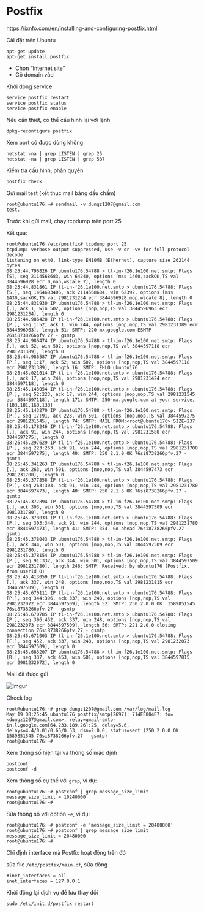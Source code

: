 # Postfix

https://ixnfo.com/en/installing-and-configuring-postfix.html

Cài đặt trên Ubuntu

    apt-get update
    apt-get install postfix

- Chọn “Internet site”
- Gõ domain vào

Khởi động service 

    service postfix restart
    service postfix status
    service postfix enable

Nếu cần thiêt, có thể cấu hình lại với lệnh

    dpkg-reconfigure postfix

Xem port có được dùng không

    netstat -na | grep LISTEN | grep 25
    netstat -na | grep LISTEN | grep 587

Kiểm tra cấu hình, phần quyền 

    postfix check

Gửi mail test (kết thuc mail bằng dấu chấm)
```
root@ubuntu176:~# sendmail -v dungz1207@gmail.com
test.
```
Trước khi gửi mail, chạy tcpdump trên port 25

Kết quả:
```
root@ubuntu176:/etc/postfix# tcpdump port 25
tcpdump: verbose output suppressed, use -v or -vv for full protocol decode
listening on eth0, link-type EN10MB (Ethernet), capture size 262144 bytes
08:25:44.796826 IP ubuntu176.54788 > tl-in-f26.1e100.net.smtp: Flags [S], seq 2114568683, win 64240, options [mss 1460,sackOK,TS val 3844596928 ecr 0,nop,wscale 7], length 0
08:25:44.831861 IP tl-in-f26.1e100.net.smtp > ubuntu176.54788: Flags [S.], seq 1464683406, ack 2114568684, win 62392, options [mss 1430,sackOK,TS val 2981231234 ecr 3844596928,nop,wscale 8], length 0
08:25:44.831930 IP ubuntu176.54788 > tl-in-f26.1e100.net.smtp: Flags [.], ack 1, win 502, options [nop,nop,TS val 3844596963 ecr 2981231234], length 0
08:25:44.986428 IP tl-in-f26.1e100.net.smtp > ubuntu176.54788: Flags [P.], seq 1:52, ack 1, win 244, options [nop,nop,TS val 2981231389 ecr 3844596963], length 51: SMTP: 220 mx.google.com ESMTP 76si8738266pfv.27 - gsmtp
08:25:44.986474 IP ubuntu176.54788 > tl-in-f26.1e100.net.smtp: Flags [.], ack 52, win 502, options [nop,nop,TS val 3844597118 ecr 2981231389], length 0
08:25:44.986587 IP ubuntu176.54788 > tl-in-f26.1e100.net.smtp: Flags [P.], seq 1:17, ack 52, win 502, options [nop,nop,TS val 3844597118 ecr 2981231389], length 16: SMTP: EHLO ubuntu176
08:25:45.021614 IP tl-in-f26.1e100.net.smtp > ubuntu176.54788: Flags [.], ack 17, win 244, options [nop,nop,TS val 2981231424 ecr 3844597118], length 0
08:25:45.143054 IP tl-in-f26.1e100.net.smtp > ubuntu176.54788: Flags [P.], seq 52:223, ack 17, win 244, options [nop,nop,TS val 2981231545 ecr 3844597118], length 171: SMTP: 250-mx.google.com at your service, [103.101.160.130]
08:25:45.143270 IP ubuntu176.54788 > tl-in-f26.1e100.net.smtp: Flags [P.], seq 17:91, ack 223, win 501, options [nop,nop,TS val 3844597275 ecr 2981231545], length 74: SMTP: MAIL FROM:<root@ubuntu176> SIZE=237
08:25:45.178246 IP tl-in-f26.1e100.net.smtp > ubuntu176.54788: Flags [.], ack 91, win 244, options [nop,nop,TS val 2981231580 ecr 3844597275], length 0
08:25:45.297629 IP tl-in-f26.1e100.net.smtp > ubuntu176.54788: Flags [P.], seq 223:263, ack 91, win 244, options [nop,nop,TS val 2981231700 ecr 3844597275], length 40: SMTP: 250 2.1.0 OK 76si8738266pfv.27 - gsmtp
08:25:45.341263 IP ubuntu176.54788 > tl-in-f26.1e100.net.smtp: Flags [.], ack 263, win 501, options [nop,nop,TS val 3844597473 ecr 2981231700], length 0
08:25:45.377858 IP tl-in-f26.1e100.net.smtp > ubuntu176.54788: Flags [P.], seq 263:303, ack 91, win 244, options [nop,nop,TS val 2981231780 ecr 3844597473], length 40: SMTP: 250 2.1.5 OK 76si8738266pfv.27 - gsmtp
08:25:45.377894 IP ubuntu176.54788 > tl-in-f26.1e100.net.smtp: Flags [.], ack 303, win 501, options [nop,nop,TS val 3844597509 ecr 2981231780], length 0
08:25:45.378033 IP tl-in-f26.1e100.net.smtp > ubuntu176.54788: Flags [P.], seq 303:344, ack 91, win 244, options [nop,nop,TS val 2981231780 ecr 3844597473], length 41: SMTP: 354  Go ahead 76si8738266pfv.27 - gsmtp
08:25:45.378043 IP ubuntu176.54788 > tl-in-f26.1e100.net.smtp: Flags [.], ack 344, win 501, options [nop,nop,TS val 3844597509 ecr 2981231780], length 0
08:25:45.378154 IP ubuntu176.54788 > tl-in-f26.1e100.net.smtp: Flags [P.], seq 91:337, ack 344, win 501, options [nop,nop,TS val 3844597509 ecr 2981231780], length 246: SMTP: Received: by ubuntu176 (Postfix, from userid 0)
08:25:45.413059 IP tl-in-f26.1e100.net.smtp > ubuntu176.54788: Flags [.], ack 337, win 248, options [nop,nop,TS val 2981231815 ecr 3844597509], length 0
08:25:45.670111 IP tl-in-f26.1e100.net.smtp > ubuntu176.54788: Flags [P.], seq 344:396, ack 337, win 248, options [nop,nop,TS val 2981232072 ecr 3844597509], length 52: SMTP: 250 2.0.0 OK  1589851545 76si8738266pfv.27 - gsmtp
08:25:45.670785 IP tl-in-f26.1e100.net.smtp > ubuntu176.54788: Flags [P.], seq 396:452, ack 337, win 248, options [nop,nop,TS val 2981232073 ecr 3844597509], length 56: SMTP: 221 2.0.0 closing connection 76si8738266pfv.27 - gsmtp
08:25:45.671003 IP tl-in-f26.1e100.net.smtp > ubuntu176.54788: Flags [F.], seq 452, ack 337, win 248, options [nop,nop,TS val 2981232073 ecr 3844597509], length 0
08:25:45.683207 IP ubuntu176.54788 > tl-in-f26.1e100.net.smtp: Flags [R.], seq 337, ack 453, win 501, options [nop,nop,TS val 3844597815 ecr 2981232072], length 0

```
Mail đã được gửi

![Imgur](https://i.imgur.com/XxsbShF.png)

Check log
```
root@ubuntu176:~# grep dungz1207@gmail.com /var/log/mail.log
May 19 08:25:45 ubuntu176 postfix/smtp[2697]: 714FE804E7: to=<dungz1207@gmail.com>, relay=gmail-smtp-in.l.google.com[64.233.189.26]:25, delay=5.6, delays=4.4/0.01/0.65/0.53, dsn=2.0.0, status=sent (250 2.0.0 OK  1589851545 76si8738266pfv.27 - gsmtp)
root@ubuntu176:~#

```

Xem thông số hiện tại và thông số mặc định

    postconf
    postconf -d

Xem thông số cụ thể với `grep`, ví dụ:
```
root@ubuntu176:~# postconf | grep message_size_limit
message_size_limit = 10240000
root@ubuntu176:~#
```
Sửa thông số với option `-e`, ví dụ:
```
root@ubuntu176:~# postconf -e 'message_size_limit = 20480000'
root@ubuntu176:~# postconf | grep message_size_limit
message_size_limit = 20480000
root@ubuntu176:~#
```

Chỉ định interface mà Postfix hoạt động trên đó

sửa file `/etc/postfix/main.cf`, sửa dòng

    #inet_interfaces = all
    inet_interfaces = 127.0.0.1

Khởi động lại dịch vụ để lưu thay đổi

    sudo /etc/init.d/postfix restart